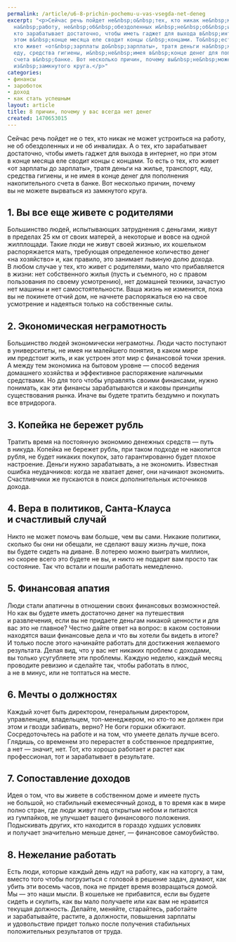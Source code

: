 ```yaml
---
permalink: /article/u6-8-prichin-pochemu-u-vas-vsegda-net-deneg
excerpt: "<p>Сейчас речь пойдет не&nbsp;о&nbsp;тех, кто никак не&nbsp;может устроиться
  на&nbsp;работу, не&nbsp;об&nbsp;обездоленных и&nbsp;не&nbsp;об&nbsp;инвалидах. А&nbsp;о&nbsp;тех,
  кто зарабатывает достаточно, чтобы иметь гаджет для выхода в&nbsp;интернет, но&nbsp;при
  этом в&nbsp;конце месяца еле сводит концы с&nbsp;концами. То&nbsp;есть о&nbsp;тех,
  кто живет «от&nbsp;зарплаты до&nbsp;зарплаты», тратя деньги на&nbsp;жилье, транспорт,
  еду, средства гигиены, и&nbsp;не&nbsp;имея в&nbsp;конце денег для пополнения накопительного
  счета в&nbsp;банке. Вот несколько причин, почему вы&nbsp;не&nbsp;можете вырваться
  из&nbsp;замкнутого круга.</p>"
categories:
- финансы
- зароботок
- доход
- как стать успешным
layout: article
title: 8 причин, почему у вас всегда нет денег
created: 1470653015
---
```

Сейчас речь пойдет не о тех, кто никак не может устроиться на работу, не об обездоленных и не об инвалидах. А о тех, кто зарабатывает достаточно, чтобы иметь гаджет для выхода в интернет, но при этом в конце месяца еле сводит концы с концами. То есть о тех, кто живет «от зарплаты до зарплаты», тратя деньги на жилье, транспорт, еду, средства гигиены, и не имея в конце денег для пополнения накопительного счета в банке. Вот несколько причин, почему вы не можете вырваться из замкнутого круга.

## 1. Вы все еще живете с родителями ##

Большинство людей, испытывающих затруднения с деньгами, живут в пределах 25 км от своих матерей, а некоторые и вовсе на одной жилплощади. Такие люди не живут своей жизнью, их кошельком распоряжается мать, требующая определенное количество денег «на хозяйство» и, как правило, это занимает львиную долю дохода. В любом случае у тех, кто живет с родителями, мало что прибавляется в жизни: нет собственного жилья (пусть и съемного, но с правом пользования по своему усмотрению), нет домашней техники, зачастую нет машины и нет самостоятельности. Ваша жизнь не изменится, пока вы не покинете отчий дом, не начнете распоряжаться ею на свое усмотрение и надеяться только на собственные силы.

## 2. Экономическая неграмотность ##

Большинство людей экономически неграмотны. Люди часто поступают в университеты, не имея ни малейшего понятия, в каком мире им предстоит жить, и как устроен этот мир с финансовой точки зрения. А между тем экономика на бытовом уровне — способ ведения домашнего хозяйства и эффективное распоряжение наличными средствами. Но для того чтобы управлять своими финансами, нужно понимать, как эти финансы зарабатываются и каковы принципы существования рынка. Иначе вы будете тратить бездумно и покупать все втридорога.

## 3. Копейка не бережет рубль ##

Тратить время на постоянную экономию денежных средств — путь в никуда. Копейка не бережет рубль, при таком подходе не накопится рубля, не будет никаких покупок, зато гарантированно будет плохое настроение. Деньги нужно зарабатывать, а не экономить. Известная ошибка неудачников: когда не хватает денег, они начинают экономить. Счастливчики же пускаются в поиск дополнительных источников дохода.

## 4. Вера в политиков, Санта-Клауса и счастливый случай ##

Никто не может помочь вам больше, чем вы сами. Никакие политики, сколько бы они ни обещали, не сделают вашу жизнь лучше, пока вы будете сидеть на диване. В лотерею можно выиграть миллион, но скорее всего это будете не вы, и никто не подарит вам просто так состояние. Так что встали и пошли работать немедленно.

## 5. Финансовая апатия ##

Люди стали апатичны в отношении своих финансовых возможностей. Но как вы будете иметь достаточно денег на путешествия и развлечения, если вы не придаете деньгам никакой ценности и для вас это не главное? Честно дайте ответ на вопрос: в каком состоянии находятся ваши финансовые дела и что вы хотели бы видеть в итоге? И только после этого начинайте работать для достижения желаемого результата. Делая вид, что у вас нет никаких проблем с доходами, вы только усугубляете эти проблемы. Каждую неделю, каждый месяц проводите ревизию и сделайте так, чтобы работать в плюс, а не в минус, или не топтаться на месте.

## 6. Мечты о должностях ##

Каждый хочет быть директором, генеральным директором, управленцем, владельцем, топ-менеджером, но кто-то же должен при этом и гвозди забивать, верно? Не боги горшки обжигают. Сосредоточьтесь на работе и на том, что умеете делать лучше всего. Глядишь, со временем это перерастет в собственное предприятие, а нет — значит, нет. Тот, кто хорошо работает и растет как профессионал, тот и зарабатывает в результате.

## 7. Сопоставление доходов ##

Идея о том, что вы живете в собственном доме и имеете пусть не большой, но стабильный ежемесячный доход, в то время как в мире полно стран, где люди живут под открытым небом и питаются из гумпайков, не улучшает вашего финансового положения. Подыскивать других, кто находится в гораздо худших условиях и получает значительно меньше денег, — финансовое самоубийство.

## 8. Нежелание работать ##

Есть люди, которые каждый день идут на работу, как на каторгу, а там, вместо того чтобы погрузиться с головой в решение задач, думают, как убить эти восемь часов, пока не придет время возвращаться домой. Мы — это наши мысли. В кошельке не прибавится, если вы будете сидеть и скулить, как вы мало получаете или как вам не нравится текущая должность. Делайте, меняйте, старайтесь, работайте и зарабатывайте, растите, а должности, повышения зарплаты и удовольствие придет только после получения стабильных положительных результатов от труда.
